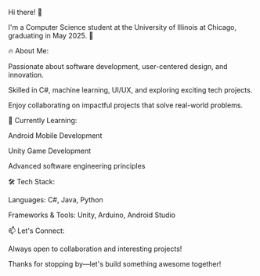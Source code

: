 <!--## Hi there 👋-->

Hi there! 👋

I'm a Computer Science student at the University of Illinois at Chicago, graduating in May 2025. 🚀

🔥 About Me:

Passionate about software development, user-centered design, and innovation.

Skilled in C#, machine learning, UI/UX, and exploring exciting tech projects.

Enjoy collaborating on impactful projects that solve real-world problems.

🌱 Currently Learning:

Android Mobile Development

Unity Game Development

Advanced software engineering principles

🛠️ Tech Stack:

Languages: C#, Java, Python

Frameworks & Tools: Unity, Arduino, Android Studio

📫 Let's Connect:

Always open to collaboration and interesting projects!

Thanks for stopping by—let's build something awesome together!

<!--
**aalli5/aalli5** is a ✨ _special_ ✨ repository because its `README.md` (this file) appears on your GitHub profile.

Here are some ideas to get you started:

- 🔭 I’m currently working on ...
- 🌱 I’m currently learning ...
- 👯 I’m looking to collaborate on ...
- 🤔 I’m looking for help with ...
- 💬 Ask me about ...
- 📫 How to reach me: ...
- 😄 Pronouns: ...
- ⚡ Fun fact: ...
-->
